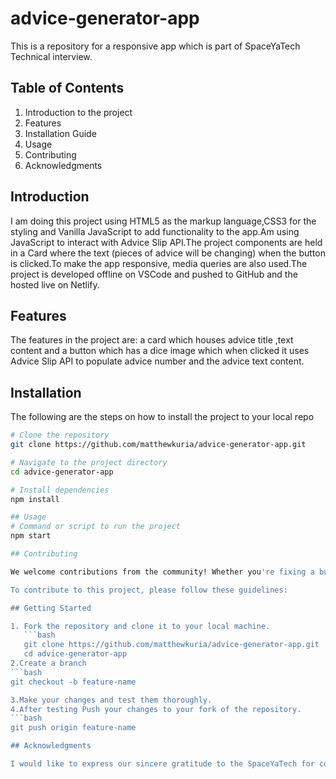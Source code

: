 # advice-generator-app
This is a repository for a responsive app which is part of SpaceYaTech Technical interview.

## Table of Contents

1. Introduction to the project
2. Features
3. Installation Guide
4. Usage
5. Contributing
6. Acknowledgments

## Introduction

I am doing this project using HTML5 as the markup language,CSS3 for the styling and Vanilla JavaScript to add functionality to the app.Am using  JavaScript to interact with  Advice
Slip API.The project components are held in a Card where the text (pieces of advice will be changing) when the button is clicked.To make the app responsive, media queries are also used.The project is developed offline on VSCode and pushed to GitHub and the hosted live on Netlify.

## Features

The features in the project are: a card which houses advice title ,text content and a button which has a dice image which when clicked it uses Advice Slip API to populate advice number and the advice text content.

## Installation

The following are the steps on how to install the project to your local repo

```bash
# Clone the repository
git clone https://github.com/matthewkuria/advice-generator-app.git

# Navigate to the project directory
cd advice-generator-app

# Install dependencies
npm install

## Usage
# Command or script to run the project
npm start

## Contributing

We welcome contributions from the community! Whether you're fixing a bug, adding a new feature, or improving documentation, we appreciate your help.

To contribute to this project, please follow these guidelines:

## Getting Started

1. Fork the repository and clone it to your local machine.
   ```bash
   git clone https://github.com/matthewkuria/advice-generator-app.git
   cd advice-generator-app
2.Create a branch
```bash
git checkout -b feature-name

3.Make your changes and test them thoroughly.
4.After testing Push your changes to your fork of the repository.
```bash
git push origin feature-name

## Acknowledgments

I would like to express our sincere gratitude to the SpaceYaTech for coming up and issuing this challenge as part of the technical interview:





